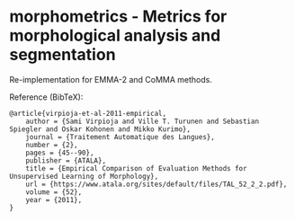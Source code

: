 # morphometrics - Metrics for morphological analysis and segmentation

Re-implementation for EMMA-2 and CoMMA methods.

Reference (BibTeX):
```
@article{virpioja-et-al-2011-empirical,
    author = {Sami Virpioja and Ville T. Turunen and Sebastian Spiegler and Oskar Kohonen and Mikko Kurimo},
    journal = {Traitement Automatique des Langues},
    number = {2},
    pages = {45--90},
    publisher = {ATALA},
    title = {Empirical Comparison of Evaluation Methods for Unsupervised Learning of Morphology},
    url = {https://www.atala.org/sites/default/files/TAL_52_2_2.pdf},
    volume = {52},
    year = {2011},
}
```
